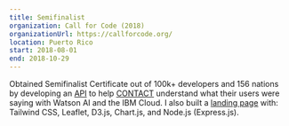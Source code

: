 ```yaml
---
title: Semifinalist
organization: Call for Code (2018)
organizationUrl: https://callforcode.org/
location: Puerto Rico
start: 2018-08-01
end: 2018-10-29
---
```


Obtained Semifinalist Certificate out of 100k+ developers and 156 nations by developing an [API](https://github.com/Contact-Platform/Contact/tree/master/API) to help [CONTACT](https://github.com/Contact-Platform/Contact) understand what their users were saying with Watson AI and the IBM Cloud. I also built a [landing page](https://contact-app.mybluemix.net/) with: Tailwind CSS, Leaflet, D3.js, Chart.js, and Node.js (Express.js).
